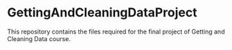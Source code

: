 # GettingAndCleaningDataProject
This repository contains the files required for the final project of Getting and Cleaning Data course.
